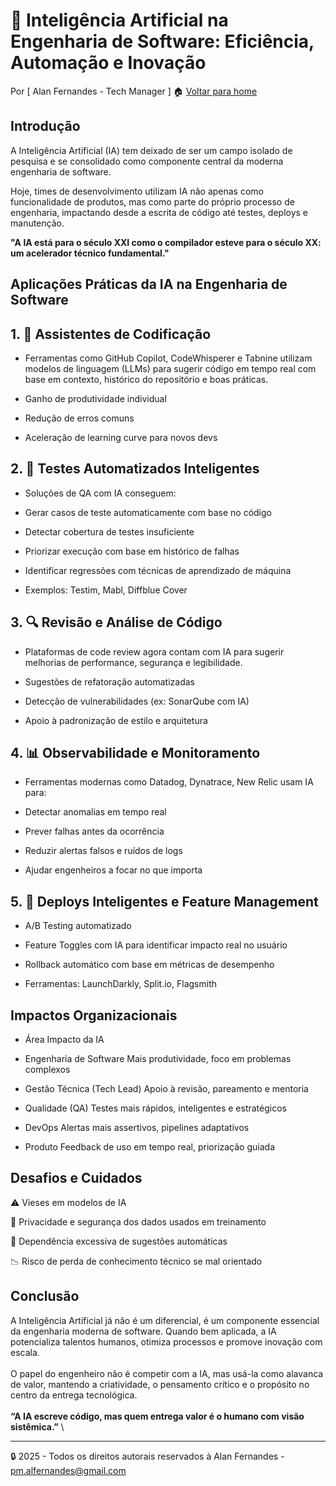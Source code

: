 # 🤖 Inteligência Artificial na Engenharia de Software: Eficiência, Automação e Inovação
Por [ Alan Fernandes - Tech Manager ] :house: [Voltar para home](https://github.com/af-tech-manager/portfolio/blob/main/README.md)

## Introdução
A Inteligência Artificial (IA) tem deixado de ser um campo isolado de pesquisa e se consolidado como componente central da moderna engenharia de software.

Hoje, times de desenvolvimento utilizam IA não apenas como funcionalidade de produtos, mas como parte do próprio processo de engenharia, impactando desde a escrita de código até testes, deploys e manutenção.

**"A IA está para o século XXI como o compilador esteve para o século XX: um acelerador técnico fundamental."**

## Aplicações Práticas da IA na Engenharia de Software

## 1. 🧠 Assistentes de Codificação

- Ferramentas como GitHub Copilot, CodeWhisperer e Tabnine utilizam modelos de linguagem (LLMs) para sugerir código em tempo real com base em contexto, histórico do repositório e boas práticas.

- Ganho de produtividade individual

- Redução de erros comuns

- Aceleração de learning curve para novos devs

## 2. 🧪 Testes Automatizados Inteligentes

- Soluções de QA com IA conseguem:

- Gerar casos de teste automaticamente com base no código

- Detectar cobertura de testes insuficiente

- Priorizar execução com base em histórico de falhas

- Identificar regressões com técnicas de aprendizado de máquina

- Exemplos: Testim, Mabl, Diffblue Cover

## 3. 🔍 Revisão e Análise de Código

- Plataformas de code review agora contam com IA para sugerir melhorias de performance, segurança e legibilidade.

- Sugestões de refatoração automatizadas

- Detecção de vulnerabilidades (ex: SonarQube com IA)

- Apoio à padronização de estilo e arquitetura

## 4. 📊 Observabilidade e Monitoramento

- Ferramentas modernas como Datadog, Dynatrace, New Relic usam IA para:

- Detectar anomalias em tempo real

- Prever falhas antes da ocorrência

- Reduzir alertas falsos e ruídos de logs

- Ajudar engenheiros a focar no que importa

## 5. 🔁 Deploys Inteligentes e Feature Management

- A/B Testing automatizado

- Feature Toggles com IA para identificar impacto real no usuário

- Rollback automático com base em métricas de desempenho

- Ferramentas: LaunchDarkly, Split.io, Flagsmith



## Impactos Organizacionais

- Área	Impacto da IA
  
- Engenharia de Software	Mais produtividade, foco em problemas complexos
  
- Gestão Técnica (Tech Lead)	Apoio à revisão, pareamento e mentoria

- Qualidade (QA)	Testes mais rápidos, inteligentes e estratégicos
  
- DevOps	Alertas mais assertivos, pipelines adaptativos
  
- Produto	Feedback de uso em tempo real, priorização guiada



## Desafios e Cuidados

⚠️ Vieses em modelos de IA

🔐 Privacidade e segurança dos dados usados em treinamento

🎯 Dependência excessiva de sugestões automáticas

📉 Risco de perda de conhecimento técnico se mal orientado


## Conclusão
A Inteligência Artificial já não é um diferencial, é um componente essencial da engenharia moderna de software. Quando bem aplicada, a IA potencializa talentos humanos, otimiza processos e promove inovação com escala.\
\
O papel do engenheiro não é competir com a IA, mas usá-la como alavanca de valor, mantendo a criatividade, o pensamento crítico e o propósito no centro da entrega tecnológica. \
\
**“A IA escreve código, mas quem entrega valor é o humano com visão sistêmica.”** \

---
:lock: 2025 - Todos os direitos autorais reservados à Alan Fernandes - pm.alfernandes@gmail.com
